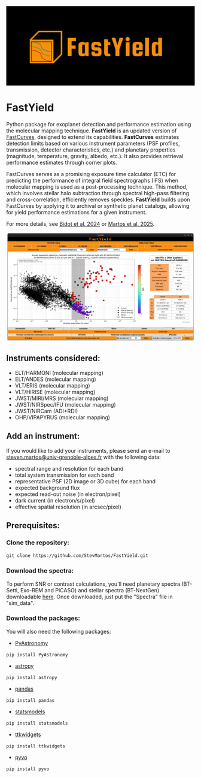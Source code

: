 <picture align="center">
  <source media="(prefers-color-scheme: dark)" srcset="FastYield logo.png">
  <img alt="FastYield Logo" src="FastYield logo.png">
</picture>

# FastYield

Python package for exoplanet detection and performance estimation using the molecular mapping technique. **FastYield** is an updated version of [FastCurves](https://github.com/ABidot/FastCurves), designed to extend its capabilities. **FastCurves** estimates detection limits based on various instrument parameters (PSF profiles, transmission, detector characteristics, etc.) and planetary properties (magnitude, temperature, gravity, albedo, etc.). It also provides retrieval performance estimates through corner plots. 

FastCurves serves as a promising exposure time calculator (ETC) for predicting the performance of integral field spectrographs (IFS) when molecular mapping is used as a post-processing technique. This method, which involves stellar halo subtraction through spectral high-pass filtering and cross-correlation, efficiently removes speckles. **FastYield** builds upon FastCurves by applying it to archival or synthetic planet catalogs, allowing for yield performance estimations for a given instrument. 

For more details, see [Bidot et al. 2024](https://www.aanda.org/articles/aa/pdf/2024/02/aa46185-23.pdf) or [Martos et al. 2025](https://arxiv.org/pdf/2504.06890).

<picture align="center">
  <source media="(prefers-color-scheme: dark)" srcset="FastYield example.png">
  <img alt="FastYield Example" src="FastYield example.png">
</picture>

## Instruments considered:

* ELT/HARMONI      (molecular mapping)
* ELT/ANDES        (molecular mapping)
* VLT/ERIS         (molecular mapping)
* VLT/HiRISE       (molecular mapping)
* JWST/MIRI/MRS    (molecular mapping)
* JWST/NIRSpec/IFU (molecular mapping)
* JWST/NIRCam      (ADI+RDI)
* OHP/VIPAPYRUS    (molecular mapping)

## Add an instrument:

If you would like to add your instruments, please send an e-mail to [steven.martos@univ-grenoble-alpes.fr](steven.martos@univ-grenoble-alpes.fr) with the following data:

* spectral range and resolution for each band
* total system transmission for each band
* representative PSF (2D image or 3D cube) for each band 
* expected background flux
* expected read-out noise (in electron/pixel)
* dark current (in electron/s/pixel)
* effective spatial resolution (in arcsec/pixel)

## Prerequisites:

### Clone the repository:

```
git clone https://github.com/StevMartos/FastYield.git
```

### Download the spectra:

To perform SNR or contrast calculations, you'll need planetary spectra (BT-Settl, Exo-REM and PICASO) and stellar spectra (BT-NextGen) downloadable [here](https://filesender.renater.fr/?s=download&token=59f57627-2557-445a-80bf-e56784cef506). Once downloaded, just put the "Spectra" file in "sim_data".

### Download the packages:

You will also need the following packages:

* [PyAstronomy](https://github.com/sczesla/PyAstronomy)
```
pip install PyAstronomy
```
* [astropy](https://github.com/astropy/astropy)
```
pip install astropy
```
* [pandas](https://github.com/pandas-dev/pandas)
```
pip install pandas
```
* [statsmodels](https://github.com/statsmodels/statsmodels)
```
pip install statsmodels
```
* [ttkwidgets](https://github.com/TkinterEP/ttkwidgets)
```
pip install ttkwidgets
```
* [pyvo](https://github.com/astropy/pyvo)
```
pip install pyvo
```
